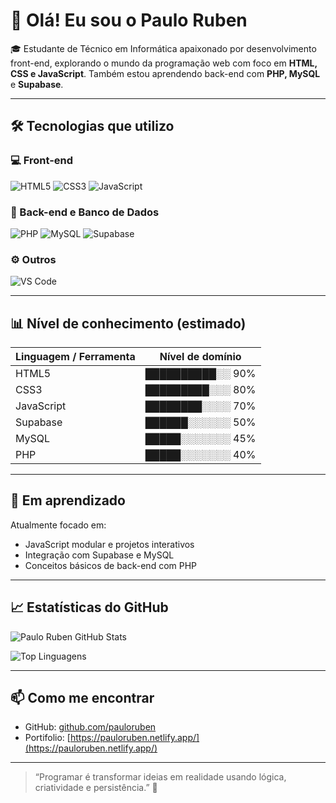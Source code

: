 # 👋 Olá! Eu sou o Paulo Ruben

🎓 Estudante de Técnico em Informática apaixonado por desenvolvimento front-end, explorando o mundo da programação web com foco em **HTML, CSS e JavaScript**. Também estou aprendendo back-end com **PHP, MySQL** e **Supabase**.

---

## 🛠️ Tecnologias que utilizo

### 💻 Front-end
![HTML5](https://img.shields.io/badge/-HTML5-E34F26?style=flat&logo=html5&logoColor=fff)
![CSS3](https://img.shields.io/badge/-CSS3-1572B6?style=flat&logo=css3&logoColor=fff)
![JavaScript](https://img.shields.io/badge/-JavaScript-F7DF1E?style=flat&logo=javascript&logoColor=000)

### 🧠 Back-end e Banco de Dados
![PHP](https://img.shields.io/badge/-PHP-777BB4?style=flat&logo=php&logoColor=fff)
![MySQL](https://img.shields.io/badge/-MySQL-4479A1?style=flat&logo=mysql&logoColor=fff)
![Supabase](https://img.shields.io/badge/-Supabase-3ECF8E?style=flat&logo=supabase&logoColor=000)

### ⚙️ Outros
![VS Code](https://img.shields.io/badge/-VSCode-007ACC?style=flat&logo=visual-studio-code&logoColor=fff)

---

## 📊 Nível de conhecimento (estimado)

| Linguagem / Ferramenta | Nível de domínio |
|------------------------|------------------|
| HTML5                  | ██████████░░ 90% |
| CSS3                   | █████████░░░ 80% |
| JavaScript             | ████████░░░░ 70% |
| Supabase               | ██████░░░░░░ 50% |
| MySQL                  | █████░░░░░░░ 45% |
| PHP                    | █████░░░░░░░ 40% |

---

## 🌱 Em aprendizado

Atualmente focado em:
- JavaScript modular e projetos interativos
- Integração com Supabase e MySQL
- Conceitos básicos de back-end com PHP

---

## 📈 Estatísticas do GitHub

![Paulo Ruben GitHub Stats](https://github-readme-stats.vercel.app/api?username=pauloruben&show_icons=true&theme=github_dark&locale=pt-br)

![Top Linguagens](https://github-readme-stats.vercel.app/api/top-langs/?username=pauloruben&layout=compact&theme=github_dark)

---

## 📫 Como me encontrar

- GitHub: [github.com/pauloruben](https://github.com/pauloruben)
- Portifolio: [https://pauloruben.netlify.app/](https://pauloruben.netlify.app/)
---

> “Programar é transformar ideias em realidade usando lógica, criatividade e persistência.” 🚀

